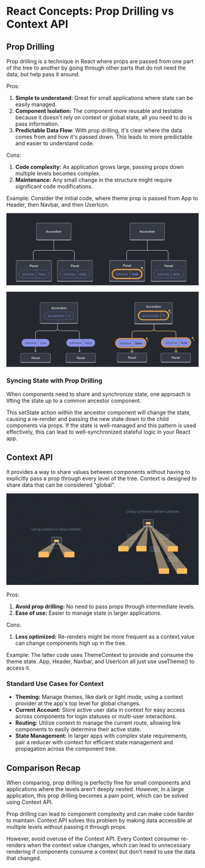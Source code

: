 # React Concepts: Prop Drilling vs Context API

## Prop Drilling

Prop drilling is a technique in React where props are passed from one part of the tree to another by going through other parts that do not need the data, but help pass it around.

Pros:

1. **Simple to understand:** Great for small applications where state can be easily managed.
2. **Component Isolation:** The component more reusable and testable because it doesn't rely on context or global state, all you need to do is pass information.
3. **Predictable Data Flow**: With prop drilling, it's clear where the data comes from and how it's passed down. This leads to more predictable and easier to understand code.

Cons:

1. **Code complexity:** As application grows large, passing props down multiple levels becomes complex.
2. **Maintenance:** Any small change in the structure might require significant code modifications.

Example: Consider the initial code, where theme prop is passed from App to Header, then Navbar, and then UserIcon.

![prop1](./images/prop1.png)

![prop2](./images/prop2.png)

### Syncing State with Prop Drilling

When components need to share and synchronize state, one approach is lifting the state up to a common ancestor component.

This setState action within the ancestor component will change the state, causing a re-render and passing the new state down to the child components via props. If the state is well-managed and this pattern is used effectively, this can lead to well-synchronized stateful logic in your React app.

## Context API

It provides a way to share values between components without having to explicitly pass a prop through every level of the tree. Context is designed to share data that can be considered "global".

![context](./images/context.png)

Pros:

1. **Avoid prop drilling:** No need to pass props through intermediate levels.
2. **Ease of use:** Easier to manage state in larger applications.

Cons:

1. **Less optimized:** Re-renders might be more frequent as a context value can change components high up in the tree.

Example: The latter code uses ThemeContext to provide and consume the theme state. App, Header, Navbar, and UserIcon all just use useTheme() to access it.

### Standard Use Cases for Context

- **Theming:** Manage themes, like dark or light mode, using a context provider at the app's top level for global changes.
- **Current Account:** Store active user data in context for easy access across components for login statuses or multi-user interactions.
- **Routing:** Utilize context to manage the current route, allowing link components to easily determine their active state.
- **State Management:** In larger apps with complex state requirements, pair a reducer with context for efficient state management and propagation across the component tree.

## Comparison Recap

When comparing, prop drilling is perfectly fine for small components and applications where the levels aren't deeply nested. However, in a large application, this prop drilling becomes a pain point, which can be solved using Context API.

Prop drilling can lead to component complexity and can make code harder to maintain. Context API solves this problem by making data accessible at multiple levels without passing it through props.

However, avoid overuse of the Context API. Every Context consumer re-renders when the context value changes, which can lead to unnecessary rendering if components consume a context but don't need to use the data that changed.
